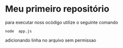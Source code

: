 # Meu primeiro repositório 

para executar noss ocódigo utilize o seguinte comando 
```
node  app.js
```
adicionando linha no arquivo sem permissao
